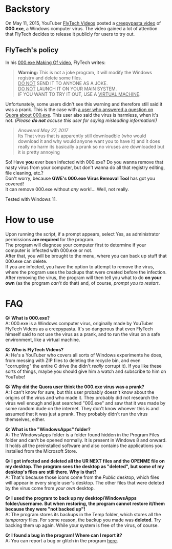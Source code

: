 # Backstory
On May 11, 2015, YouTuber [FlyTech Videos](youtube.com/FlyTechVideos) posted a [creepypasta video](https://www.youtube.com/watch?v=MHlvjC6yOtM) of **000.exe**, a Windows computer virus. The video gained a lot of attention that FlyTech decides to release it publicly for users to try out.
## FlyTech's policy
In his [000.exe Making Of video](https://www.youtube.com/watch?v=e_TYnADDsLQ), FlyTech writes:

> **Warning:**
> This is not a joke program, it will modify the Windows registry and delete some files.  
> <ins>DO NOT</ins> SEND IT TO ANYONE AS A JOKE.  
> <ins>DO NOT</ins> LAUNCH IT ON YOUR MAIN SYSTEM.  
> IF YOU WANT TO TRY IT OUT, USE A <ins>VIRTUAL MACHINE</ins>.

Unfortunately, some users didn't see this warning and therefore still said it was a prank. This is the case with [a user who answered a question on Quora about 000.exe](https://qr.ae/pGLpAt). This user also said the virus is harmless, when it's not. *(Please **do not** accuse this user for saying misleading information!)*

> *Answered May 27, 2017*  
> Its That virus that is apparently still downloadble (who would download it and why would anyone want you to have it) and it does really no harm its basically a prank so no viruses are downloaded but it is pretty annoying

So! Have **you** ever been infected with 000.exe? Do you wanna remove that nasty virus from your computer, but don't wanna do all that registry editing, file cleaning, etc.?  
Don't worry, because **GWE's 000.exe Virus Removal Tool** has got you covered!  
It can remove 000.exe without *any* work!... Well, not really.

Tested with Windows 11.

# How to use
Upon running the script, if a prompt appears, select Yes, as administrator permissions **are required** for the program.  
The program will diagnose your computer first to determine if your computer is infected with 000.exe or not.  
After that, you will be brought to the menu, where you can back up stuff that 000.exe can delete.  
If you are infected, you have the option to attempt to remove the virus, where the program uses the backups that were created before the infection.  
After removing the virus, the program will then tell you what to do **on your own** (as the program *can't* do that) and, of course, *prompt you to restart*.

# FAQ
**Q: What is 000.exe?**  
A: 000.exe is a Windows computer virus, originally made by YouTuber FlyTech Videos as a creepypasta. It's so dangerous that even FlyTech himself said to not use the virus as a prank, and to run the virus on a safe environment, like a virtual machine.

**Q: Who is FlyTech Videos?**  
A: He's a YouTuber who covers all sorts of Windows experiments he does, from messing with ZIP files to deleting the recycle bin, and even "corrupting" the entire C drive (he didn't *really* corrupt it). If you like these sorts of things, maybe you should give him a watch and subscribe to him on YouTube!

**Q: Why did the Quora user think the 000.exe virus was a prank?**  
A: I can't know for sure, but this user probably doesn't know about the origins of the virus and who made it. They probably did not research the virus well enough and just searched "000.exe" and saw that it was made by some random dude on the internet. They don't know whoever this is and assumed that it was just a prank. They probably didn't run the virus themselves, either.

**Q: What is the "WindowsApps" folder?**  
A: The WindowsApps folder is a folder found hidden in the Program Files folder and can't be opened normally. It is present in Windows 8 and onward. It holds all the preinstalled software and also contains the applications you installed from the Microsoft Store.

**Q: I got infected and deleted all the UR NEXT files and the OPENME file on my desktop. The program sees the desktop as "deleted", but some of my desktop's files are still there. Why is that?**  
A: That's because those icons come from the *Public* desktop, which files will appear in every single user's desktop. The other files that were deleted by the virus come from *your own* desktop.

**Q: I used the program to back up my desktop/WindowsApps folder/username. But when restoring, the program cannot restore it/them because they were "not backed up"!**  
A: The program stores its backups in the Temp folder, which stores all the *temporary* files. For some reason, the backup you made was **deleted**. Try backing them up again. While your system is free of the virus, of course.  

**Q: I found a bug in the program! Where can I report it?**  
A: You can report a bug or glitch in the program [here](https://github.com/gamingwithevets/000exefix/issues/new).
